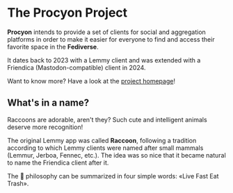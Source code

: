 # The Procyon Project

**Procyon** intends to provide a set of clients for social and aggregation platforms in order to
make it easier for everyone to find and access their favorite space in the **Fediverse**.

It dates back to 2023 with a Lemmy client and was extended with a Friendica (Mastodon-compatible)
client in 2024.

Want to know more? Have a look at the [project homepage](https://livefasteattrashraccoon.github.io)!

## What's in a name?

Raccoons are adorable, aren't they? Such cute and intelligent animals deserve more recognition!

The original Lemmy app was called **Raccoon**, following a tradition according to which Lemmy
clients were named after small mammals (Lemmur, Jerboa, Fennec, etc.). The idea was so nice that
it became natural to name the Friendica client after it.

The 🦝 philosophy can be summarized in four simple words: «Live Fast Eat Trash».
